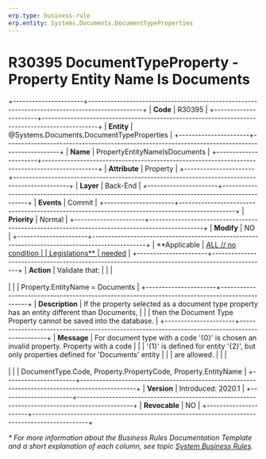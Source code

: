 ```yaml
---
erp.type: business-rule
erp.entity: Systems.Documents.DocumentTypeProperties
---
```


# R30395 DocumentTypeProperty - Property Entity Name Is Documents
+----------------------+-----------------------------------------------------------------------------------------------+
| **Code**             | R30395                                                                                        |
+----------------------+-----------------------------------------------------------------------------------------------+
| **Entity**           | @Systems.Documents.DocumentTypeProperties                                                     |
+----------------------+-----------------------------------------------------------------------------------------------+
| **Name**             | PropertyEntityNameIsDocuments                                                                 |
+----------------------+-----------------------------------------------------------------------------------------------+
| **Attribute**        | Property                                                                                      |
+----------------------+-----------------------------------------------------------------------------------------------+
| **Layer**            | Back-End                                                                                      |
+----------------------+-----------------------------------------------------------------------------------------------+
| **Events**           | Commit                                                                                        |
+----------------------+-----------------------------------------------------------------------------------------------+
| **Priority**         | Normal                                                                                        |
+----------------------+-----------------------------------------------------------------------------------------------+
| **Modify**           | NO                                                                                            |
+----------------------+-----------------------------------------------------------------------------------------------+
| **Applicable         | [ALL // no condition                                                                          |
| Legislations**       | needed](xref:applicable-legislations)                                                         |
+----------------------+-----------------------------------------------------------------------------------------------+
| **Action**           | Validate that:                                                                                |
|                      | <br/><br/>                                                                                    |
|                      | Property.EntityName = Documents                                                               |
+----------------------+-----------------------------------------------------------------------------------------------+
| **Description**      | If the property selected as a document type property has an entity different than Documents,  |
|                      | then the Document Type Property cannot be saved into the database.                            |
+----------------------+-----------------------------------------------------------------------------------------------+
| **Message**          | For document type with a code \'{0}\' is chosen an invalid property. Property with a code     |
|                      | \'{1}\' is defined for entity \'{2}\', but only properties defined for \'Documents\' entity   |
|                      | are allowed.                                                                                  |
|                      | <br/><br/>                                                                                    |
|                      | DocumentType.Code, Property.PropertyCode, Property.EntityName                                 |
+----------------------+-----------------------------------------------------------------------------------------------+
| **Version**          | Introduced: 2020.1                                                                            |
+----------------------+-----------------------------------------------------------------------------------------------+
| **Revocable**        | NO                                                                                            |
+----------------------+-----------------------------------------------------------------------------------------------+

*\* For more information about the Business Rules Documentation Template and a short explanation of each column, see
topic [System Business Rules](../templates/template-description-system-business-rules.md).*
